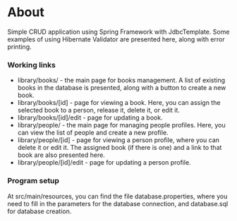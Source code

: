 # About
Simple CRUD application using Spring Framework with JdbcTemplate. Some examples of using Hibernate Validator are presented here, along with error printing.
### Working links
+ library/books/ - the main page for books management. A list of existing books in the database is presented, along with a button to create a new book.
+ library/books/[id] - page for viewing a book. Here, you can assign the selected book to a person, release it, delete it, or edit it.
+ library/books/[id]/edit - page for updating a book.
+ library/people/ - the main page for managing people profiles. Here, you can view the list of people and create a new profile.
+ library/people/[id] - page for viewing a person profile, where you can delete it or edit it. The assigned book (if there is one) and a link to that book are also presented here.
+ library/people/[id]/edit - page for updating a person profile.

### Program setup
At src/main/resources, you can find the file database.properties, where you need to fill in the parameters for the database connection, and database.sql for database creation. 